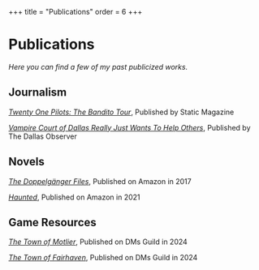 +++
 title = "Publications"
 order = 6
+++

# Publications
*Here you can find a few of my past publicized works.*

## Journalism
*[Twenty One Pilots: The Bandito Tour](https://web.archive.org/web/20221203230242/https://staticmagazine.net/twenty-one-pilots-bandito-tour/)*, Published by Static Magazine

*[Vampire Court of Dallas Really Just Wants To Help Others](https://www.dallasobserver.com/arts/vampire-court-of-dallas-allows-more-than-just-vampires-11079326)*, Published by The Dallas Observer

## Novels
*[The Doppelgänger Files](https://a.co/d/dhHRVhb)*, Published on Amazon in 2017

*[Haunted](https://a.co/d/hKKJ3ym)*, Published on Amazon in 2021

## Game Resources
*[The Town of Motlier](https://www.dmsguild.com/product/489522/The-Town-of-Motlier?affiliate_id=4377766)*, Published on DMs Guild in 2024

*[The Town of Fairhaven](https://www.dmsguild.com/product/497847/The-Town-of-Fairhaven)*, Published on DMs Guild in 2024
